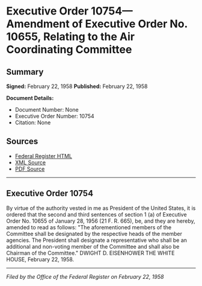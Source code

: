 # Executive Order 10754—Amendment of Executive Order No. 10655, Relating to the Air Coordinating Committee

## Summary

**Signed:** February 22, 1958
**Published:** February 22, 1958

**Document Details:**
- Document Number: None
- Executive Order Number: 10754
- Citation: None

## Sources
- [Federal Register HTML](https://www.presidency.ucsb.edu/documents/executive-order-10754-amendment-executive-order-no-10655-relating-the-air-coordinating)
- [XML Source](None)
- [PDF Source](None)

---

## Executive Order 10754

By virtue of the authority vested in me as President of the United States, it is ordered that the second and third sentences of section 1 (a) of Executive Order No. 10655 of January 28, 1956 (21 F. R. 665), be, and they are hereby, amended to read as follows:
"The aforementioned members of the Committee shall be designated by the respective heads of the member agencies. The President shall designate a representative who shall be an additional and non-voting member of the Committee and shall also be Chairman of the Committee."
DWIGHT D. EISENHOWER
THE WHITE HOUSE,
February 22, 1958.

---

*Filed by the Office of the Federal Register on February 22, 1958*
